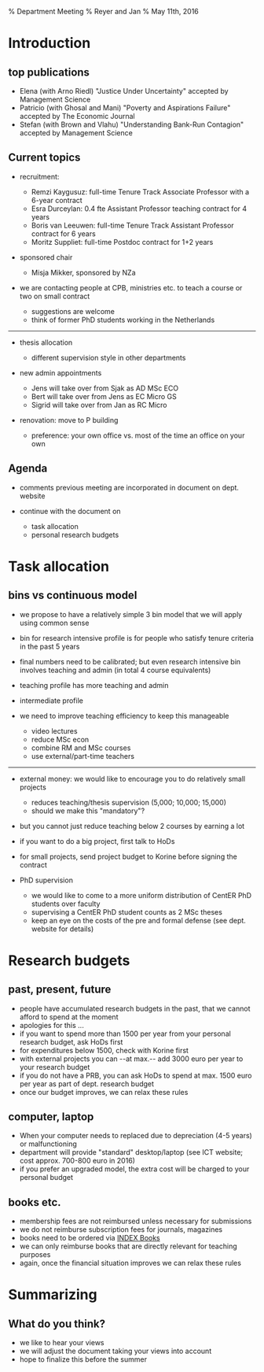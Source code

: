 % Department Meeting 
% Reyer and Jan
% May 11th, 2016


Introduction
================

top publications
----------------

* Elena (with Arno Riedl) "Justice Under Uncertainty" accepted by Management Science
* Patricio (with Ghosal and Mani) "Poverty and Aspirations Failure" accepted by The Economic Journal
* Stefan (with Brown and Vlahu) "Understanding Bank-Run Contagion" accepted by Management Science



Current topics
--------------

* recruitment:

    * Remzi Kaygusuz: full-time Tenure Track Associate Professor with a 6-year contract
    * Esra Durceylan: 0.4 fte Assistant Professor teaching contract for 4 years
	* Boris van Leeuwen: full-time Tenure Track Assistant Professor contract for 6 years
	* Moritz Suppliet: full-time Postdoc contract for 1+2 years

* sponsored chair

    * Misja Mikker, sponsored by NZa

* we are contacting people at CPB, ministries etc. to teach a course or two on small contract

    * suggestions are welcome
    * think of former PhD students working in the Netherlands

--------------

* thesis allocation

    * different supervision style in other departments

* new admin appointments

    * Jens will take over from Sjak as AD MSc ECO
    * Bert will take over from Jens as EC Micro GS
	* Sigrid will take over from Jan as RC Micro

* renovation: move to P building

    * preference: your own office vs. most of the time an office on your own


Agenda
------

* comments previous meeting are incorporated in document on dept. website

* continue with the document on 

  	* task allocation
	* personal research budgets


Task allocation
====================

bins vs continuous model
------------------------

* we propose to have a relatively simple 3 bin model that we will apply using common sense
* bin for research intensive profile is for people who satisfy tenure criteria in the past 5 years
* final numbers need to be calibrated; but even research intensive bin involves teaching and admin (in total 4 course equivalents)
* teaching profile has more teaching and admin
* intermediate profile
* we need to improve teaching efficiency to keep this manageable

    * video lectures
    * reduce MSc econ
	* combine RM and MSc courses
	* use external/part-time teachers

------------

* external money: we would like to encourage you to do relatively small projects

    * reduces teaching/thesis supervision (5,000; 10,000; 15,000)
    * should we make this "mandatory"?

* but you cannot just reduce teaching below 2 courses by earning a lot
* if you want to do a big project, first talk to HoDs
* for small projects, send project budget to Korine before signing the contract

* PhD supervision

    * we would like to come to a more uniform distribution of CentER PhD students over faculty
    * supervising a CentER PhD student counts as 2 MSc theses
	* keep an eye on the costs of the pre and formal defense (see dept. website for details)


Research budgets
======================

past, present, future
---------------------

* people have accumulated research budgets in the past, that we cannot afford to spend at the moment
* apologies for this ...
* if you want to spend more than 1500 per year from your personal research budget, ask HoDs first
* for expenditures below 1500, check with Korine first
* with external projects you can --at max.-- add 3000 euro per year to your research budget
* if you do not have a PRB, you can ask HoDs to spend at max. 1500 euro per year as part of dept. research budget
* once our budget improves, we can relax these rules


computer, laptop
----------------

* When your computer needs to replaced due to depreciation (4-5 years) or malfunctioning
* department will provide "standard" desktop/laptop (see ICT website; cost approx. 700-800 euro in 2016)
* if you prefer an upgraded model, the extra cost will be charged to your personal budget

books etc.
----------

* membership fees are not reimbursed unless necessary for submissions
* we do not reimburse subscription fees for journals, magazines
* books need to be ordered via [INDEX Books](https://www.indexbooks.nl/)
* we can only reimburse books that are directly relevant for teaching purposes
* again, once the financial situation improves we can relax these rules



Summarizing
===============

What do you think?
------------------

* we like to hear your views
* we will adjust the document taking your views into account
* hope to finalize this before the summer




<!--

How to turn this markdown file into a presentation:

pandoc -s --mathjax --slide-level 2  -t revealjs meetingMay2016.md -V theme=solarized -o meetingMay2016.html

pandoc --slide-level 2 --toc --toc-depth=1 -t beamer meetingMay2016.md -V theme:Montpellier -o meetingMay2016.pdf




new slide:

------------


-->
